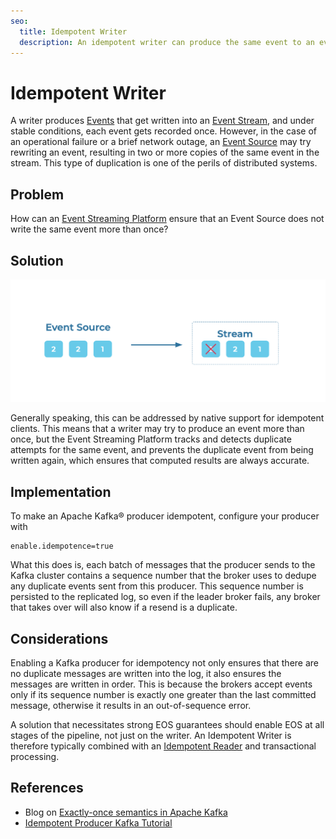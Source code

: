 ```yaml
---
seo:
  title: Idempotent Writer
  description: An idempotent writer can produce the same event to an event streaming platform exactly once
---
```


# Idempotent Writer
A writer produces [Events](../event/event.md) that get written into an [Event Stream](../event-stream/event-stream.md), and under stable conditions, each event gets recorded once.
However, in the case of an operational failure or a brief network outage, an [Event Source](../event-source/event-source.md) may try rewriting an event, resulting in two or more copies of the same event in the stream. This type of duplication is one of the perils of distributed systems.

## Problem
How can an [Event Streaming Platform](../event-stream/event-streaming-platform.md) ensure that an Event Source does not write the same event more than once?

## Solution
![idempotent-writer](../img/idempotent-writer.png)

Generally speaking, this can be addressed by native support for idempotent clients.
This means that a writer may try to produce an event more than once, but the Event Streaming Platform tracks and detects duplicate attempts for the same event, and prevents the duplicate event from being written again, which ensures that computed results are always accurate. 

## Implementation
To make an Apache Kafka® producer idempotent, configure your producer with

```
enable.idempotence=true
```

What this does is, each batch of messages that the producer sends to the Kafka cluster contains a sequence number that the broker uses to dedupe any duplicate events sent from this producer. This sequence number is persisted to the replicated log, so even if the leader broker fails, any broker that takes over will also know if a resend is a duplicate.

## Considerations
Enabling a Kafka producer for idempotency not only ensures that there are no duplicate messages are written into the log, it also ensures the messages are written in order. This is because the brokers accept events only if its sequence number is exactly one greater than the last committed message, otherwise it results in an out-of-sequence error.

A solution that necessitates strong EOS guarantees should enable EOS at all stages of the pipeline, not just on the writer.
An Idempotent Writer is therefore typically combined with an [Idempotent Reader](../event-processing/idempotent-reader.md) and transactional processing.

## References
* Blog on [Exactly-once semantics in Apache Kafka](https://www.confluent.io/blog/simplified-robust-exactly-one-semantics-in-kafka-2-5/)
* [Idempotent Producer Kafka Tutorial](https://kafka-tutorials.confluent.io/message-ordering/kafka.html)
